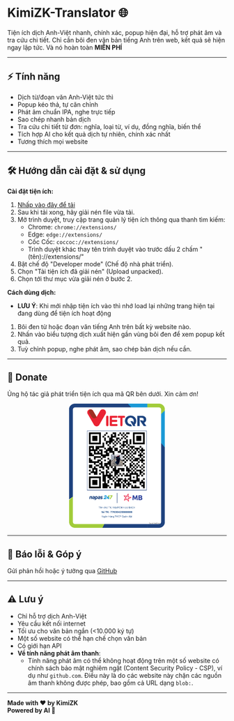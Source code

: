 # **KimiZK-Translator 🌐**

Tiện ích dịch Anh-Việt nhanh, chính xác, popup hiện đại, hỗ trợ phát âm và tra cứu chi tiết. Chỉ cần bôi đen văn bản tiếng Anh trên web, kết quả sẽ hiện ngay lập tức. Và nó hoàn toàn **MIỄN PHÍ**

---

## ⚡ Tính năng
- Dịch từ/đoạn văn Anh-Việt tức thì
- Popup kéo thả, tự căn chỉnh
- Phát âm chuẩn IPA, nghe trực tiếp
- Sao chép nhanh bản dịch
- Tra cứu chi tiết từ đơn: nghĩa, loại từ, ví dụ, đồng nghĩa, biến thể
- Tích hợp AI cho kết quả dịch tự nhiên, chính xác nhất
- Tương thích mọi website

---

## 🛠️ Hướng dẫn cài đặt & sử dụng

**Cài đặt tiện ích:**
1. [Nhấp vào đây để tải](https://github.com/KimiZK-Dev/KimiZK-Translator/releases/download/Extention/KimiZK-Translator.zip)
2. Sau khi tải xong, hãy giải nén file vừa tải.
3. Mở trình duyệt, truy cập trang quản lý tiện ích thông qua thanh tìm kiếm:
   - Chrome: `chrome://extensions/`
   - Edge: `edge://extensions/`
   - Cốc Cốc: `coccoc://extensions/`
   - Trình duyệt khác thay tên trình duyệt vào trước dấu 2 chấm "(tên)://extensions/"
4. Bật chế độ "Developer mode" (Chế độ nhà phát triển).
5. Chọn "Tải tiện ích đã giải nén" (Upload unpacked).
6. Chọn tới thư mục vừa giải nén ở bước 2.

**Cách dùng dịch:**
* **LƯU Ý**: Khi mới nhập tiện ích vào thì nhớ load lại những trang hiện tại đang dùng để tiện ích hoạt động
1. Bôi đen từ hoặc đoạn văn tiếng Anh trên bất kỳ website nào.
2. Nhấn vào biểu tượng dịch xuất hiện gần vùng bôi đen để xem popup kết quả.
3. Tuỳ chỉnh popup, nghe phát âm, sao chép bản dịch nếu cần.

---

## 💖 Donate
Ủng hộ tác giả phát triển tiện ích qua mã QR bên dưới. Xin cảm ơn!

<p align="center">
  <img src="./TÔI_NGHÈO_RỒI_CẦN_AI_ĐÓ_ĐÚT_TIỀN_VÀO_MỒM_HUHU.png" alt="Donate QR" width="220" />
</p>

---

## 🐛 Báo lỗi & Góp ý
Gửi phản hồi hoặc ý tưởng qua [GitHub](https://github.com/KimiZK-Dev/KimiZK-Translator/issues)

---

## ⚠️ Lưu ý
- Chỉ hỗ trợ dịch Anh-Việt
- Yêu cầu kết nối internet
- Tối ưu cho văn bản ngắn (<10.000 ký tự)
- Một số website có thể hạn chế chọn văn bản
- Có giới hạn API
- **Về tính năng phát âm thanh**:
  - Tính năng phát âm có thể không hoạt động trên một số website có chính sách bảo mật nghiêm ngặt (Content Security Policy - CSP), ví dụ như `github.com`. Điều này là do các website này chặn các nguồn âm thanh không được phép, bao gồm cả URL dạng `blob:`.

---

**Made with ❤️ by KimiZK**  
**Powered by AI 🚀**